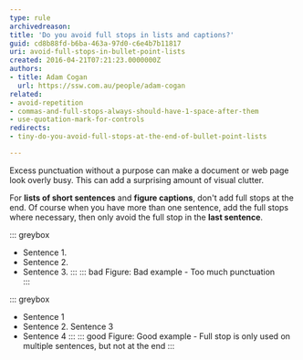 ```yaml
---
type: rule
archivedreason: 
title: 'Do you avoid full stops in lists and captions?'
guid: cd8b88fd-b6ba-463a-97d0-c6e4b7b11817
uri: avoid-full-stops-in-bullet-point-lists
created: 2016-04-21T07:21:23.0000000Z
authors:
- title: Adam Cogan
  url: https://ssw.com.au/people/adam-cogan
related:
- avoid-repetition
- commas-and-full-stops-always-should-have-1-space-after-them
- use-quotation-mark-for-controls
redirects:
- tiny-do-you-avoid-full-stops-at-the-end-of-bullet-point-lists

---
```


Excess punctuation without a purpose can make a document or web page look overly busy. This can add a surprising amount of visual clutter. 

For **lists of short sentences** and **figure captions**, don't add full stops at the end. Of course when you have more than one sentence, add the full stops where necessary, then only avoid the full stop in the **last sentence**.

<!--endintro-->

::: greybox
* Sentence 1.
* Sentence 2.
* Sentence 3.
:::
::: bad
Figure: Bad example - Too much punctuation  
:::

::: greybox
* Sentence 1
* Sentence 2. Sentence 3
* Sentence 4
:::
::: good
Figure: Good example - Full stop is only used on multiple sentences, but not at the end
:::
